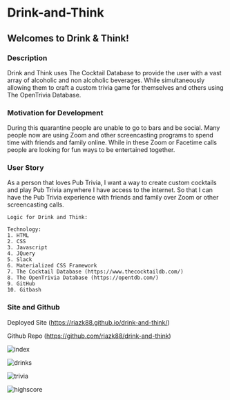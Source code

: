 # Drink-and-Think

## Welcomes to Drink & Think!


### Description

Drink and Think uses The Cocktail Database to provide the user with a vast array of alcoholic and non alcoholic beverages. While simultaneously allowing them to craft a custom trivia game for themselves and others using The OpenTrivia Database. 

### Motivation for Development

During this quarantine people are unable to go to bars and be social. Many people now are using Zoom and other screencasting programs to spend time with friends and family online. While in these Zoom or Facetime calls people are looking for fun ways to be entertained together. 

### User Story

As a person that loves Pub Trivia, I want a way to create custom cocktails and play Pub Trivia anywhere I have access to the internet. So that I can have the Pub Trivia experience with friends and family over Zoom or other screencasting calls. 


```
Logic for Drink and Think:

Technology:
1. HTML
2. CSS
3. Javascript
4. JQuery
5. Slack
6. Materialized CSS Framework
7. The Cocktail Database (https://www.thecocktaildb.com/)
8. The OpenTrivia Database (https://opentdb.com/)
9. GitHub
10. Gitbash
```
### Site and Github
Deployed Site 
(https://riazk88.github.io/drink-and-think/)

Github Repo
(https://github.com/riazk88/drink-and-think)


![index](./assets/screenshots/mainpage.jpg)

![drinks](./assets/screenshots/drinkpage.jpg)

![trivia](./assets/screenshots/triviapage.jpg)

![highscore](./assets/screenshots/highscorepage.jpg)
